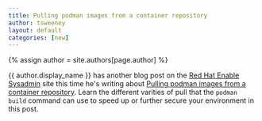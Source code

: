 ```yaml
---
title: Pulling podman images from a container repository 
author: tsweeney 
layout: default
categories: [new]
---
```

{% assign author = site.authors[page.author] %}

{{ author.display_name }} has another blog post on the [Red Hat Enable Sysadmin](https://www.redhat.com/sysadmin/) site this time he's writing about [Pulling podman images from a container repository](https://www.redhat.com/sysadmin/podman-image-pulling).  Learn the different varities of pull that the `podman build` command can use to speed up or further secure your environment in this post.

